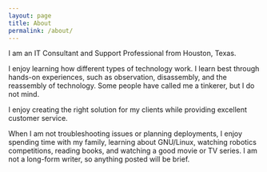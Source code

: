 ```yaml
---
layout: page
title: About
permalink: /about/
---
```


I am an IT Consultant and Support Professional from Houston, Texas.

I enjoy learning how different types of technology work.  I learn best through hands-on experiences, such as observation, disassembly, and the reassembly of technology.  Some people have called me a tinkerer, but I do not mind.

I enjoy creating the right solution for my clients while providing excellent customer service.

When I am not troubleshooting issues or planning deployments, I enjoy spending time with my family, learning about GNU/Linux, watching robotics competitions, reading books, and watching a good movie or TV series.  I am not a long-form writer, so anything posted will be brief.

